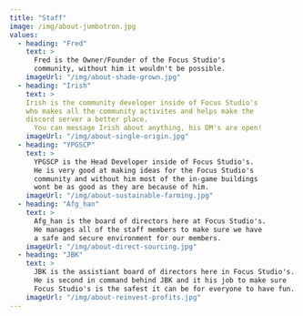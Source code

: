 ```yaml
---
title: "Staff"
image: /img/about-jumbotron.jpg
values:
  - heading: "Fred"
    text: >
      Fred is the Owner/Founder of the Focus Studio's
      community, without him it wouldn't be possible.
    imageUrl: "/img/about-shade-grown.jpg"
  - heading: "Irish"
    text: >
    Irish is the community developer inside of Focus Studio's 
    who makes all the community activites and helps make the 
    discord server a better place.
      You can message Irish about anything, his DM's are open!
    imageUrl: "/img/about-single-origin.jpg"
  - heading: "YPGSCP"
    text: >
      YPGSCP is the Head Developer inside of Focus Studio's.
      He is very good at making ideas for the Focus Studio's
	  community and without him most of the in-game buildings
	  wont be as good as they are because of him.
    imageUrl: "/img/about-sustainable-farming.jpg"
  - heading: "Afg_han"
    text: >
      Afg_han is the board of directors here at Focus Studio's.
      He manages all of the staff members to make sure we have
      a safe and secure environment for our members.
    imageUrl: "/img/about-direct-sourcing.jpg"
  - heading: "JBK"
    text: >
      JBK is the assistiant board of directors here in Focus Studio's.
      He is second in command behind JBK and it his job to make sure
	  Focus Studio's is the safest it can be for everyone to have fun.
    imageUrl: "/img/about-reinvest-profits.jpg"
---
```

